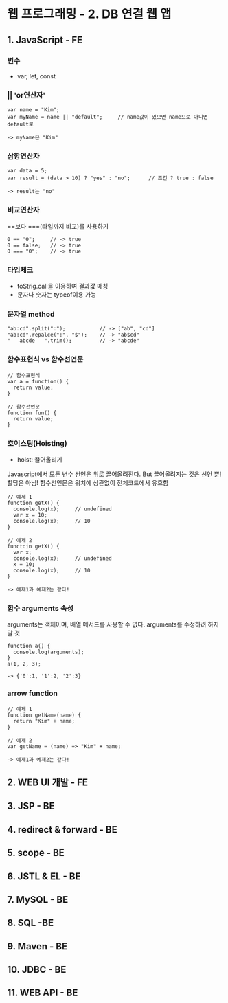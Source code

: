 # 웹 프로그래밍 - 2. DB 연결 웹 앱

## 1. JavaScript - FE
### 변수
  - var, let, const
### || 'or연산자'
  ```
  var name = "Kim";
  var myName = name || "default";     // name값이 있으면 name으로 아니면 default로

  -> myName은 "Kim"
  ```
### 삼항연산자
  ```
  var data = 5;
  var result = (data > 10) ? "yes" : "no";      // 조건 ? true : false

  -> result는 "no"
  ```
### 비교연산자
  ==보다 ===(타입까지 비교)를 사용하기
  ```
  0 == "0";     // -> true
  0 == false;   // -> true
  0 === "0";    // -> true
  ```
### 타입체크
  - toStrig.call을 이용하여 결과값 매칭
  - 문자나 숫자는 typeof이용 가능
### 문자열 method
  ```
  "ab:cd".split(":");           // -> ["ab", "cd"]
  "ab:cd".repalce(":", "$");    // -> "ab$cd"
  "   abcde   ".trim();         // -> "abcde"
  ```
### 함수표현식 vs 함수선언문
  ```
  // 함수표현식
  var a = function() {
    return value;
  }

  // 함수선언문
  function fun() {
    return value;
  }
  ```
### 호이스팅(Hoisting)
- hoist: 끌어올리기  

Javascript에서 모든 변수 선언은 위로 끌어올려진다. But 끌어올려지는 것은 선언 뿐! 할당은 아님!
함수선언문은 위치에 상관없이 전체코드에서 유효함
  ```
  // 예제 1
  function getX() {
    console.log(x);     // undefined
    var x = 10;
    console.log(x);     // 10
  }

  // 예제 2
  functoin getX() {
    var x;
    console.log(x);     // undefined
    x = 10;
    console.log(x);     // 10
  }

  -> 예제1과 예제2는 같다!
  ```
### 함수 arguments 속성
arguments는 객체이며, 배열 메서드를 사용할 수 없다.
arguments를 수정하려 하지 말 것
  ```
  function a() {
    console.log(arguments);
  }
  a(1, 2, 3);
  
  -> {'0':1, '1':2, '2':3}
  ```
### arrow function
  ```
  // 예제 1
  function getName(name) {
    return "Kim" + name;
  }

  // 예제 2
  var getName = (name) => "Kim" + name;

  -> 예제1과 예제2는 같다!
  ```


## 2. WEB UI 개발 - FE

## 3. JSP - BE

## 4. redirect & forward - BE

## 5. scope - BE

## 6. JSTL & EL - BE

## 7. MySQL - BE

## 8. SQL -BE

## 9. Maven - BE

## 10. JDBC - BE

## 11. WEB API - BE
